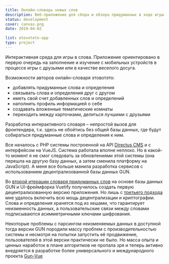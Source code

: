 ```yaml
---
title: Онлайн-словарь новых слов
description: Веб-приложение для сбора и обзора придуманных в ходе игры слов
status: development
cover: canvas.png
date: 2019-04-02

list: etovoteto-app
type: project
---
```


Интерактивная среда для игры в слова. Приложение ориентировано в первую очередь на заполнение и изучение с мобильных устройств в процессе игры с друзьями или в качестве веселого досуга.

Возможности авторов онлайн-словаря этовотэто:

- добавлять придуманные слова и определения
- связывать слова и определения друг с другом
- иметь свой счет добавленных слов и определений
- наполнить профиль информацией о себе
- создавать вложенные тематические комнаты
- переходить между карточками, делиться лучшими с друзьями

Разработка интерактивного словаря – непростой вызов для фронтендера, т.к. здесь не обойтись без общей базы данных, где будут собираться придуманные слова и определения к ним.

Все началось с PHP системы построенной на API [Directus CMS](./directus/index.md) и с интерфейсом на VueJS. Система работала вполне неплохо. Но в какой-то момент я не смог следовать за обновлениями этой системы (она перешла на другую базу данных, а затем сменила платформу на JavaScript). А меня все больше манила разработка сервисов с использованием децентрализованной базы данных GUN.

Во [второй итерации словаря придуманных слов](./vuetify-gun/index.md) на основе базы данных GUN и UI-фреймфорка Vuetify получилось создать первую децентрализованную версию приложения. Но лишь с [третьего подхода](./v3/index.md) мне удалось включить всю мощь децентрализации и криптографии. Слова и определения хранятся под из хешами, что гарантирует неизменность данных, а пользовательские связи между словами подписываются асимметричными ключами шифрования.

Некоторые проблемы с парсингом неизменяемых данных в доступной тогда версии GUN породили массу проблем с производительностью системы и несмотря на попытки запустить её продвижение, пользователей в этой версии практически не было. Но масса опыта и ценных наработок в плане алгоритмов не пропала зря и теперь активно внедряется в разработке более универсального и международного проекта [Gun-Vue](../../defucc/gun-vue/index.md)
